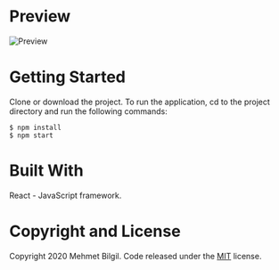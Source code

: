 # Preview

![Preview](https://github.com/mbilgil/Covid19/blob/master/public/corona.gif)

# Getting Started
Clone or download the project.
To run the application, cd to the project directory and run the following commands:

    $ npm install
    $ npm start
    
# Built With
React - JavaScript framework.

# Copyright and License
Copyright 2020 Mehmet Bilgil. Code released under the [MIT](https://github.com/mbilgil/mbilgil.github.io/blob/master/LICENSE) license.
